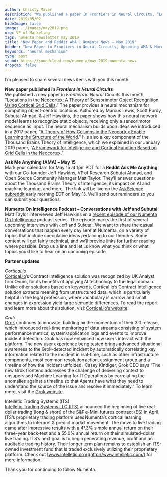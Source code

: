 ```yaml
---
author: Christy Maver
description: "We published a paper in Frontiers in Neural Circuits, “Locations in the Neocortex: A Theory of Sensorimotor Object Recognition Using Cortical Grid Cells.” The paper provides a neural mechanism for computing object-centric locations. We have an upcoming AMA scheduled for May 15. Catch the latest episode of Numenta On Intelligence, and check out the updates from our partners."
date: 2019/05/02
hideImage: false
image: ../images/may2019.png
org: VP of Marketing
tags: numenta newsletter may 2019
title: "New Paper and Reddit AMA | Numenta News – May 2019"
header: "New Paper in Frontiers in Neural Circuits, Upcoming AMA & More"
keywords: "neural mechanism"
type: post
sound: https://soundcloud.com/numenta/may-2019-numenta-news
dropcap: false
---
```


I’m pleased to share several news items with you this month.

**New paper published in *Frontiers in Neural Circuits*** <br>
We published a new paper in *Frontiers in Neural Circuits* this month, “[Locations in the Neocortex: A Theory of Sensorimotor Object Recognition Using Cortical Grid Cells](/neuroscience-research/research-publications/papers/locations-in-the-neocortex-a-theory-of-sensorimotor-object-recognition-using-cortical-grid-cells/).” The paper provides a neural mechanism for computing object-centric locations. Authored by Marcus Lewis, Scott Purdy, Subutai Ahmad, & Jeff Hawkins, the paper shows how this neural network model learns to recognize static objects, receiving only a sensorimotor sequence as input. The neural mechanism builds upon ideas we introduced in a 2017 paper, "[A Theory of How Columns in the Neocortex Enable Learning the Structure of the World](/neuroscience-research/research-publications/papers/a-theory-of-how-columns-in-the-neocortex-enable-learning-the-structure-of-the-world/)." It is also a key component of the Thousand Brains Theory of Intelligence, which we explained in our January 2019 paper, “[A Framework for Intelligence and Cortical Function Based on Grid Cells in the Neocortex](/neuroscience-research/research-publications/papers/a-framework-for-intelligence-and-cortical-function-based-on-grid-cells-in-the-neocortex/).”

**Ask Me Anything (AMA) – May 15** <br>
Mark your calendars for May 15 at 1pm PDT for a **Reddit Ask Me Anything** with our Co-founder Jeff Hawkins, VP of Research Subutai Ahmad, and Open Source Community Manager Matt Taylor.  They’ll answer questions about the Thousand Brains Theory of Intelligence, its impact on AI and machine learning, and more. The link will be live on the [AskScience subreddit](https://www.reddit.com/r/askscience/) early morning EDT on May 15. We’ll send out reminders so you can submit your questions.

**Numenta On Intelligence Podcast – Conversations with Jeff and Subutai** <br>
Matt Taylor interviewed Jeff Hawkins on a [recent episode of our Numenta On Intelligence](/resources/numenta-on-intelligence-podcast/episode-10-conversation-with-jeff-hawkins-on-thalamus/) podcast series. The episode marks the first of several upcoming interviews with Jeff and Subutai. We want to share the casual conversations that happen every day here at Numenta, on a variety of topics that include speculative ideas pertaining to our theories. Some content will get fairly technical, and we’ll provide links for further reading where possible. Drop us a line and let us know what you think or what topics you’d like to hear on an upcoming episode.

**Partner updates** <br>

*Cortical.io* <br>
[Cortical.io](http://www.cortical.io/)’s Contract Intelligence solution was recognized by UK Analyst firm Ovum, for its benefits of applying AI technology to the legal domain. Unlike other solutions based on keywords, Cortical.io’s Contract Intelligence solution extracts meaning from unstructured data, which is particularly helpful in the legal profession, where vocabulary is narrow and small changes in expression yield large semantic differences. To read the report and learn more about the solution, visit [Cortical.io’s website](https://www.cortical.io/pressrelease/2019/04/08/cortical-io-contract-intelligence-highlighted-by-ovum.html).

*Grok* <br>
[Grok](http://www.grokstream.com/) continues to innovate, building on the momentum of their 3.0 release, which introduced real-time monitoring of data streams consisting of system performance metrics, system/application logs and events to improve incident detection. Grok has now enhanced how users interact with the platform. The new user experience being tested brings advanced situational awareness to the Grok-detected incident by automatically correlating key information related to the incident in real-time, such as other infrastructure components, most common resolution action, assignment group and a timeline of how the incident unfolded.  Casey Kindiger, Grok CEO says “The new Grok frontend addresses the challenge of delivering context to unsupervised Machine Learning for IT Operations by correlating the anomalies against a timeline so that Agents have what they need to understand the source of the issue and resolve it immediately.” To learn more, visit the [Grok website](http://www.grokstream.com/).

Intelletic Trading Systems (ITS) <br>
[Intelletic Trading Systems LLC (ITS)](http://www.intelletic.com/) announced the beginning of live real-dollar trading (long & short) of the S&P e-Mini futures contract (ES) in April. ITS’s proprietary trading platform uses Numenta’s cortical learning algorithms to interpret & predict market movement. The move to live trading came after impressive results with a 47.3% simple annual return on their three-year back-test and a 55.0% annual return on their simulated-dollar live trading. ITS’s next goal is to begin generating revenue, profit and an auditable trading history. Their longer term plan remains to establish an ITS-owned investment fund that is traded exclusively utilizing their proprietary platform. Check out [www.intelletic.com](http://www.intelletic.com/) for more information.


Thank you for continuing to follow Numenta.
